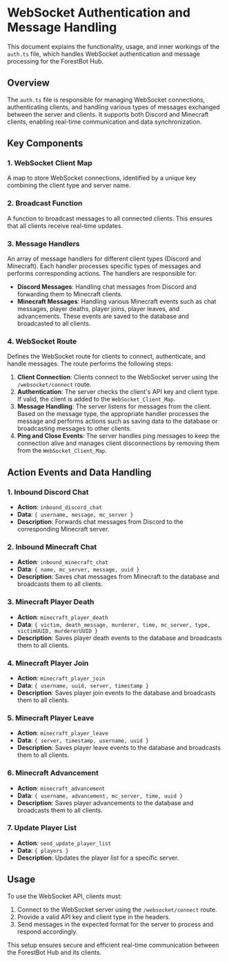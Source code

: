 # WebSocket Authentication and Message Handling

This document explains the functionality, usage, and inner workings of the `auth.ts` file, which handles WebSocket authentication and message processing for the ForestBot Hub.

## Overview

The `auth.ts` file is responsible for managing WebSocket connections, authenticating clients, and handling various types of messages exchanged between the server and clients. It supports both Discord and Minecraft clients, enabling real-time communication and data synchronization.

## Key Components

### 1. WebSocket Client Map

A map to store WebSocket connections, identified by a unique key combining the client type and server name.

### 2. Broadcast Function

A function to broadcast messages to all connected clients. This ensures that all clients receive real-time updates.

### 3. Message Handlers

An array of message handlers for different client types (Discord and Minecraft). Each handler processes specific types of messages and performs corresponding actions. The handlers are responsible for:

- **Discord Messages**: Handling chat messages from Discord and forwarding them to Minecraft clients.
- **Minecraft Messages**: Handling various Minecraft events such as chat messages, player deaths, player joins, player leaves, and advancements. These events are saved to the database and broadcasted to all clients.

### 4. WebSocket Route

Defines the WebSocket route for clients to connect, authenticate, and handle messages. The route performs the following steps:

1. **Client Connection**: Clients connect to the WebSocket server using the `/websocket/connect` route.
2. **Authentication**: The server checks the client's API key and client type. If valid, the client is added to the `WebSocket_Client_Map`.
3. **Message Handling**: The server listens for messages from the client. Based on the message type, the appropriate handler processes the message and performs actions such as saving data to the database or broadcasting messages to other clients.
4. **Ping and Close Events**: The server handles ping messages to keep the connection alive and manages client disconnections by removing them from the `WebSocket_Client_Map`.

## Action Events and Data Handling

### 1. Inbound Discord Chat

- **Action**: `inbound_discord_chat`
- **Data**: `{ username, message, mc_server }`
- **Description**: Forwards chat messages from Discord to the corresponding Minecraft server.

### 2. Inbound Minecraft Chat

- **Action**: `inbound_minecraft_chat`
- **Data**: `{ name, mc_server, message, uuid }`
- **Description**: Saves chat messages from Minecraft to the database and broadcasts them to all clients.

### 3. Minecraft Player Death

- **Action**: `minecraft_player_death`
- **Data**: `{ victim, death_message, murderer, time, mc_server, type, victimUUID, murdererUUID }`
- **Description**: Saves player death events to the database and broadcasts them to all clients.

### 4. Minecraft Player Join

- **Action**: `minecraft_player_join`
- **Data**: `{ username, uuid, server, timestamp }`
- **Description**: Saves player join events to the database and broadcasts them to all clients.

### 5. Minecraft Player Leave

- **Action**: `minecraft_player_leave`
- **Data**: `{ server, timestamp, username, uuid }`
- **Description**: Saves player leave events to the database and broadcasts them to all clients.

### 6. Minecraft Advancement

- **Action**: `minecraft_advancement`
- **Data**: `{ username, advancement, mc_server, time, uuid }`
- **Description**: Saves player advancements to the database and broadcasts them to all clients.

### 7. Update Player List

- **Action**: `send_update_player_list`
- **Data**: `{ players }`
- **Description**: Updates the player list for a specific server.

## Usage

To use the WebSocket API, clients must:

1. Connect to the WebSocket server using the `/websocket/connect` route.
2. Provide a valid API key and client type in the headers.
3. Send messages in the expected format for the server to process and respond accordingly.

This setup ensures secure and efficient real-time communication between the ForestBot Hub and its clients.
